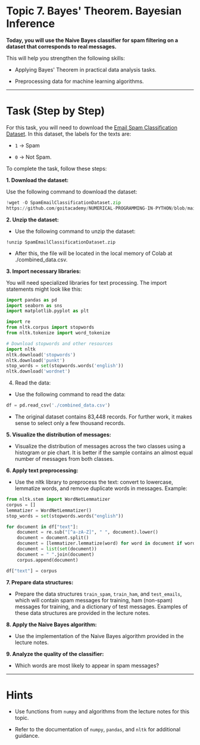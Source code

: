 # Topic 7. Bayes' Theorem. Bayesian Inference

**Today, you will use the Naive Bayes classifier for spam filtering on a dataset that corresponds to real messages.**

This will help you strengthen the following skills:

- Applying Bayes' Theorem in practical data analysis tasks.

- Preprocessing data for machine learning algorithms.

***

# Task (Step by Step)

For this task, you will need to download the [Email Spam Classification Dataset](https://www.kaggle.com/datasets/purusinghvi/email-spam-classification-dataset/data). In this dataset, the labels for the texts are:

- `1` → Spam

- `0` → Not Spam.

To complete the task, follow these steps:

**1. Download the dataset:**

Use the following command to download the dataset:

```python
!wget -O SpamEmailClassificationDataset.zip 
https://github.com/goitacademy/NUMERICAL-PROGRAMMING-IN-PYTHON/blob/main/SpamEmailClassificationDataset.zip?raw=true
```

**2. Unzip the dataset:**

- Use the following command to unzip the dataset:

```
!unzip SpamEmailClassificationDataset.zip
```
- After this, the file will be located in the local memory of Colab at ./combined_data.csv.

**3. Import necessary libraries:**

You will need specialized libraries for text processing. The import statements might look like this:

```python
import pandas as pd
import seaborn as sns
import matplotlib.pyplot as plt

import re
from nltk.corpus import stopwords
from nltk.tokenize import word_tokenize

# Download stopwords and other resources
import nltk
nltk.download('stopwords')
nltk.download('punkt')
stop_words = set(stopwords.words('english'))
nltk.download('wordnet')
```
4. Read the data:

- Use the following command to read the data:

```python
df = pd.read_csv('./combined_data.csv')
```
- The original dataset contains 83,448 records. For further work, it makes sense to select only a few thousand records.

**5. Visualize the distribution of messages:**

- Visualize the distribution of messages across the two classes using a histogram or pie chart. It is better if the sample contains an almost equal number of messages from both classes.

**6. Apply text preprocessing:**

- Use the nltk library to preprocess the text: convert to lowercase, lemmatize words, and remove duplicate words in messages. Example:

```python
from nltk.stem import WordNetLemmatizer
corpus = []
lemmatizer = WordNetLemmatizer()
stop_words = set(stopwords.words("english"))

for document in df["text"]:
    document = re.sub("[^a-zA-Z]", " ", document).lower()
    document = document.split()
    document = [lemmatizer.lemmatize(word) for word in document if word not in stop_words]
    document = list(set(document))
    document = " ".join(document)
    corpus.append(document)

df["text"] = corpus
```

**7. Prepare data structures:**

- Prepare the data structures `train_spam`, `train_ham`, and `test_emails`, which will contain spam messages for training, ham (non-spam) messages for training, and a dictionary of test messages. Examples of these data structures are provided in the lecture notes.

**8. Apply the Naive Bayes algorithm:**

- Use the implementation of the Naive Bayes algorithm provided in the lecture notes.

**9. Analyze the quality of the classifier:**

- Which words are most likely to appear in spam messages?

***
# Hints

- Use functions from `numpy` and algorithms from the lecture notes for this topic.

- Refer to the documentation of `numpy`, `pandas`, and `nltk` for additional guidance.
